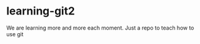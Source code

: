 learning-git2
=============

We are learning more and more each moment.
Just a repo to teach how to use git
